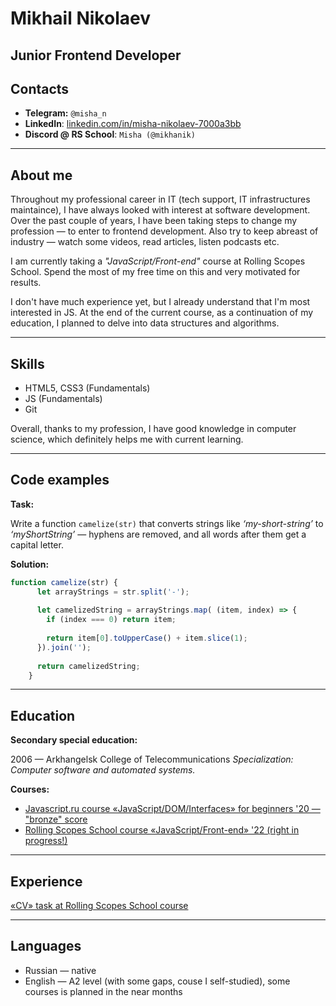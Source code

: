 # Mikhail Nikolaev

## Junior Frontend Developer


## Contacts
* **Telegram:** `@misha_n`
* **LinkedIn**: [linkedin.com/in/misha-nikolaev-7000a3bb](https://www.linkedin.com/in/misha-nikolaev-7000a3bb)
* **Discord @ RS School**: `Misha (@mikhanik)`

---

## About me
Throughout my professional career in IT (tech support, IT infrastructures maintaince), I have always looked with interest at software development.
Over the past couple of years, I have been taking steps to change my profession — to enter to frontend development. Also try to keep abreast of industry — watch some videos, read articles, listen podcasts etc.
  
I am currently taking a _"JavaScript/Front-end"_ course at Rolling Scopes School. Spend the most of my free time on this and very motivated for results.
  
I don't have much experience yet, but I already understand that I'm most interested in JS. At the end of the current course, as a continuation of my education, I planned to delve into data structures and algorithms.

---

## Skills
* HTML5, CSS3 (Fundamentals)
* JS (Fundamentals)
* Git

Overall, thanks to my profession, I have good knowledge in computer science, which definitely helps me with current learning.

---

## Code examples

**Task:**

Write a function ```camelize(str)``` that converts strings like _‘my-short-string’_ to _‘myShortString’_ — hyphens are removed, and all words after them get a capital letter.

**Solution:**
```javascript
function camelize(str) {
      let arrayStrings = str.split('-');
      
      let camelizedString = arrayStrings.map( (item, index) => {
        if (index === 0) return item;
    
        return item[0].toUpperCase() + item.slice(1);
      }).join('');
    
      return camelizedString;
    }
```
---

## Education
**Secondary special education:**

2006 — Arkhangelsk College of Telecommunications
_Specialization: Computer software and automated systems._

**Courses:**
* [Javascript.ru course «JavaScript/​DOM/Interfaces» for beginners '20 — "bronze" score](https://learn.javascript.ru/courses/jsbasic-20200616/mikhanik/ru/certificate.jpg)
* [Rolling Scopes School course «JavaScript/Front-end» '22 (right in progress!)
 ](https://learn.javascript.ru/courses/jsbasic-20200616/mikhanik/ru/certificate.jpg)
---

## Experience

 [«CV» task at Rolling Scopes School course](https://github.com/mikhanik/rsschool-cv)
 
---

## Languages

* Russian — native
* English — A2 level (with some gaps, couse I self-studied), some courses is planned in the near months